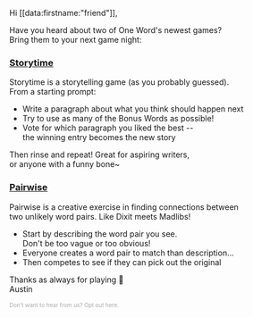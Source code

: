 <!-- Storytime and Pairwise: Two creative party games! -->

Hi [[data:firstname:"friend"]],

Have you heard about two of One Word's newest games?  
Bring them to your next game night:

### [Storytime](https://oneword.games/storytime)

Storytime is a storytelling game (as you probably guessed).  
From a starting prompt:

- Write a paragraph about what you think should happen next
- Try to use as many of the Bonus Words as possible!
- Vote for which paragraph you liked the best --  
  the winning entry becomes the new story

Then rinse and repeat! Great for aspiring writers,  
or anyone with a funny bone~

### [Pairwise](https://oneword.games/pairwise)

Pairwise is a creative exercise in finding connections between  
two unlikely word pairs. Like Dixit meets Madlibs!

- Start by describing the word pair you see.  
  Don't be too vague or too obvious!
- Everyone creates a word pair to match than description...
- Then competes to see if they can pick out the original

Thanks as always for playing 🙏  
Austin

<p style="color: #aaa; font-size: 10px">
  Don't want to hear from us?
  <a
    style="color: #aaa; text-decoration: none"
    href="[[WORKFLOW_EXIT_UNSUB_LINK_EN]]"
    >Opt out here.</a
  >
</p>
